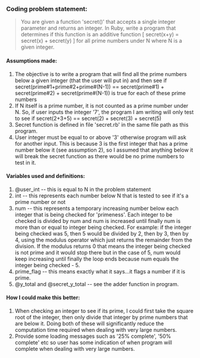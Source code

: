 ### Coding problem statement: 
> You are given a function 'secret()' that accepts a single integer parameter and returns an integer. In Ruby, write a program that determines if this function is an additive function [ secret(x+y) = secret(x) + secret(y) ] for all prime numbers under N where N is a given integer.

#### Assumptions made:
1. The objective is to write a program that will find all the prime numbers below a given integer (that the user will put in) and then see if secret(prime#1+prime#2+prime#(N-1)) == secret(prime#1) + secret(prime#2) + secret(prime#(N-1)) is true for each of these prime numbers
2. If N itself is a prime number, it is not counted as a prime number under N. So, if user inputs the integer '7', the program I am writing will only test to see if secret(2+3+5) == secret(2) + secret(3) + secret(5)
3. Secret function is defined in file 'secret.rb' in the same file path as this program.
4. User integer must be equal to or above '3' otherwise program will ask for another input. This is because 3 is the first integer that has a prime number below it (see assumption 2), so I assumed that anything below it will break the secret function as there would be no prime numbers to test in it.

#### Variables used and definitions:
1. @user_int -- this is equal to N in the problem statement
2. int -- this represents each number below N that is tested to see if it's a prime number or not
3. num -- this represents a temporary increasing number below each integer that is being checked for 'primeness'. Each integer to be checked is divided by num and num is increased until finally num is more than or equal to integer being checked. For example: if the integer being checked was 5, then 5 would be divided by 2, then by 3, then by 4, using the modulus operator which just returns the remainder from the division. If the modulus returns 0 that means the integer being checked is not prime and it would stop there but in the case of 5, num would keep increasing until finally the loop ends because num equals the integer being checked - 5.
4. prime_flag -- this means exactly what it says...it flags a number if it is prime.
5. @y_total and @secret_y_total -- see the adder function in program.

#### How I could make this better:
1. When checking an integer to see if its prime, I could first take the square root of the integer, then only divide that integer by prime numbers that are below it. Doing both of these will significantly reduce the computation time required when dealing with very large numbers.
2. Provide some loading messages such as '25% complete', '50% complete' etc so user has some indication of when program will complete when dealing with very large numbers.
